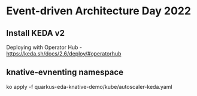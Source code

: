 # Event-driven Architecture Day 2022

## Install KEDA v2

Deploying with Operator Hub - https://keda.sh/docs/2.6/deploy/#operatorhub

## knative-evnenting namespace

ko apply -f quarkus-eda-knative-demo/kube/autoscaler-keda.yaml